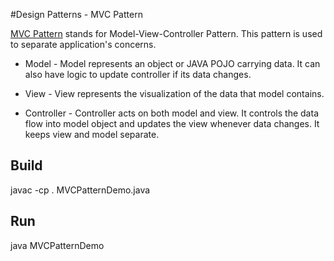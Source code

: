 #Design Patterns - MVC Pattern
 
[MVC Pattern](http://www.tutorialspoint.com/design_pattern/mvc_pattern.htm) stands for Model-View-Controller Pattern. This pattern is used to separate application's concerns.

* Model - Model represents an object or JAVA POJO carrying data. It can also have logic to update controller if its data changes.

* View - View represents the visualization of the data that model contains.

* Controller - Controller acts on both model and view. It controls the data flow into model object and updates the view whenever data changes. It keeps view and model separate.


## Build

javac -cp . MVCPatternDemo.java

## Run

java MVCPatternDemo